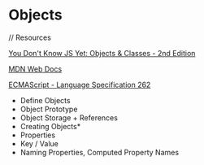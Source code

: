 # Objects

// Resources

[You Don't Know JS Yet: Objects & Classes - 2nd Edition](https://github.com/getify/You-Dont-Know-JS/blob/2nd-ed/objects-classes/ch1.md#you-dont-know-js-yet-objects--classes---2nd-edition)

[MDN Web Docs](https://developer.mozilla.org/en-US/)

[ECMAScript - Language Specification 262](https://262.ecma-international.org/)

- Define Objects
- Object Prototype
- Object Storage + References
- Creating Objects*
- Properties
- Key / Value
- Naming Properties, Computed Property Names

